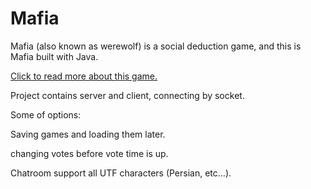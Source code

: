 # Mafia
Mafia (also known as werewolf) is a social deduction game, and this is Mafia built with Java.
 
[Click to read more about this game.](https://en.wikipedia.org/wiki/Mafia_(party_game))


Project contains server and client, connecting by socket.


Some of options:

   Saving games and loading them later.
   
   changing votes before vote time is up.
   
   Chatroom support all UTF characters (Persian, etc...).
